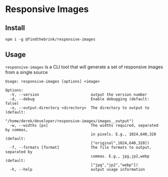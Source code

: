 # Responsive Images

## Install
`npm i -g @findthebrink/responsive-images`

## Usage
`responsive-images` is a CLI tool that will generate a set of responsive images from a single source

```
Usage: responsive-images [options] <image>

Options:
  -V, --version                       output the version number
  -d, --debug                         Enable debugging (default: false)
  -o, --output-directory <directory>  The directory to output to (default:
                                      "/home/derek/developer/responsive-images/images__output")
  -w, --widths [px]                   The widths required, separated by commas,
                                      in pixels. E.g., 1024,640,320 (default:
                                      ["original",1024,640,320])
  -f, --formats [format]              The file formats to output, separated by
                                      commas. E.g., jpg,jp2,webp (default:
                                      ["jpg","jp2","webp"])
  -h, --help                          output usage information

```
